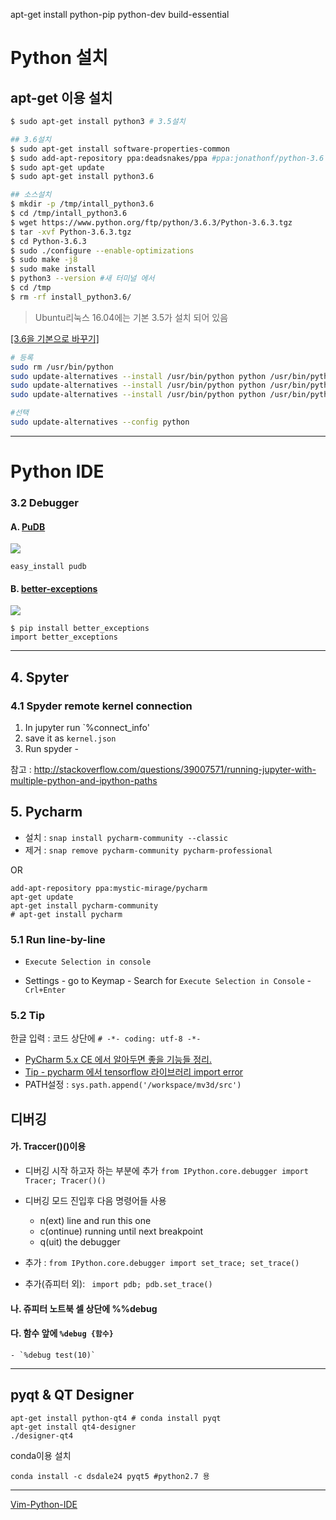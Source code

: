 
apt-get install python-pip python-dev build-essential 

# Python 설치 


## apt-get 이용 설치 

```sh
$ sudo apt-get install python3 # 3.5설치 

## 3.6설치 
$ sudo apt-get install software-properties-common
$ sudo add-apt-repository ppa:deadsnakes/ppa #ppa:jonathonf/python-3.6
$ sudo apt-get update
$ sudo apt-get install python3.6

## 소스설치 
$ mkdir -p /tmp/intall_python3.6
$ cd /tmp/intall_python3.6
$ wget https://www.python.org/ftp/python/3.6.3/Python-3.6.3.tgz
$ tar -xvf Python-3.6.3.tgz
$ cd Python-3.6.3
$ sudo ./configure --enable-optimizations
$ sudo make -j8
$ sudo make install 
$ python3 --version #새 터미널 에서 
$ cd /tmp
$ rm -rf install_python3.6/
```
> Ubuntu리눅스 16.04에는 기본 3.5가 설치 되어 있음

[[3.6을 기본으로 바꾸기]](https://unipro.tistory.com/237)

```sh
# 등록
sudo rm /usr/bin/python
sudo update-alternatives --install /usr/bin/python python /usr/bin/python2.7 1
sudo update-alternatives --install /usr/bin/python python /usr/bin/python3.5 2
sudo update-alternatives --install /usr/bin/python python /usr/bin/python3.6 3

#선택
sudo update-alternatives --config python

```


---

# Python IDE

### 3.2 Debugger 



#### A. [PuDB](http://heather.cs.ucdavis.edu/~matloff/pudb.html)
![](http://heather.cs.ucdavis.edu/~matloff/pudb1.png)
```
easy_install pudb
```

#### B. [better-exceptions](https://github.com/Qix-/better-exceptions)

![](https://github.com/Qix-/better-exceptions/raw/master/screenshot.png)

```
$ pip install better_exceptions
import better_exceptions
```

--- 

## 4. Spyter
### 4.1 Spyder remote kernel connection
1. In jupyter run `%connect_info'
2. save it as `kernel.json`
3. Run spyder -

참고 : http://stackoverflow.com/questions/39007571/running-jupyter-with-multiple-python-and-ipython-paths

## 5. Pycharm

- 설치 : `snap install pycharm-community --classic`
- 제거 : `snap remove pycharm-community pycharm-professional`

OR

```
add-apt-repository ppa:mystic-mirage/pycharm
apt-get update
apt-get install pycharm-community
# apt-get install pycharm
```

### 5.1 Run line-by-line 

- `Execute Selection in console`

- Settings - go to Keymap - Search for `Execute Selection in Console` -  `Crl+Enter`

### 5.2 Tip

한글 입력 : 코드 상단에 `# -*- coding: utf-8 -*-`

- [PyCharm 5.x CE 에서 알아두면 좋을 기능들 정리.](http://blog.naver.com/passion053/220684364208)
- [Tip - pycharm 에서 tensorflow 라이브러리 import error ](http://suseok.egloos.com/4272210)
- PATH설정 : `sys.path.append('/workspace/mv3d/src')`


## 디버깅 

#### 가. Traccer()()이용 

- 디버깅 시작 하고자 하는 부분에 추가 `from IPython.core.debugger import Tracer; Tracer()() `
- 디버깅 모드 진입후 다음 명령어들 사용 
    - n(ext) line and run this one 
    - c(ontinue) running until next breakpoint
    - q(uit) the debugger

- 추가 : `from IPython.core.debugger import set_trace; set_trace()`
- 추가(쥬피터 외): ` import pdb; pdb.set_trace()`

#### 나. 쥬피터 노트북 셀 상단에 %%debug

#### 다. 함수 앞에 `%debug {함수}` 
    - `%debug test(10)`


--- 
## pyqt & QT Designer

```
apt-get install python-qt4 # conda install pyqt
apt-get install qt4-designer
./designer-qt4
```

conda이용 설치
```
conda install -c dsdale24 pyqt5 #python2.7 용
```
---

[Vim-Python-IDE](https://github.com/jarolrod/vim-python-ide)

